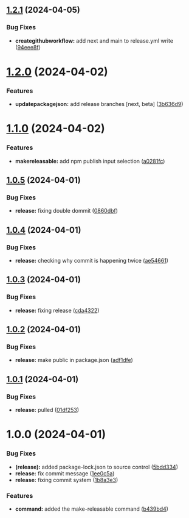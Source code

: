 ## [1.2.1](https://github.com/thinairthings/cli/compare/v1.2.0...v1.2.1) (2024-04-05)


### Bug Fixes

* **creategithubworkflow:** add next and main to release.yml write ([94eee8f](https://github.com/thinairthings/cli/commit/94eee8fe0eaf4b68ddbb66ed26543ca1f39c2b85))

# [1.2.0](https://github.com/thinairthings/cli/compare/v1.1.0...v1.2.0) (2024-04-02)


### Features

* **updatepackagejson:** add release branches [next, beta] ([3b636d9](https://github.com/thinairthings/cli/commit/3b636d9a173eb3143432c20cddae122deaed7673))

# [1.1.0](https://github.com/thinairthings/cli/compare/v1.0.5...v1.1.0) (2024-04-02)


### Features

* **makereleasable:** add npm publish input selection ([a0281fc](https://github.com/thinairthings/cli/commit/a0281fc48557aef72a806533f2a071aa85111c14))

## [1.0.5](https://github.com/thinairthings/cli/compare/v1.0.4...v1.0.5) (2024-04-01)


### Bug Fixes

* **release:** fixing double dommit ([0860dbf](https://github.com/thinairthings/cli/commit/0860dbf3390cd9d5d5b59c578ae5a4b471cd230a))

## [1.0.4](https://github.com/thinairthings/cli/compare/v1.0.3...v1.0.4) (2024-04-01)


### Bug Fixes

* **release:** checking why commit is happening twice ([ae54661](https://github.com/thinairthings/cli/commit/ae54661397694c83573005422c91842ebce24850))

## [1.0.3](https://github.com/thinairthings/cli/compare/v1.0.2...v1.0.3) (2024-04-01)


### Bug Fixes

* **release:** fixing release ([cda4322](https://github.com/thinairthings/cli/commit/cda4322f6ee037bb640f006f73b981012b1280b0))

## [1.0.2](https://github.com/thinairthings/cli/compare/v1.0.1...v1.0.2) (2024-04-01)


### Bug Fixes

* **release:** make public in package.json ([adf1dfe](https://github.com/thinairthings/cli/commit/adf1dfe3b4863a42cb361cd6e8003141dbd10ded))

## [1.0.1](https://github.com/thinairthings/cli/compare/v1.0.0...v1.0.1) (2024-04-01)


### Bug Fixes

* **release:** pulled ([01df253](https://github.com/thinairthings/cli/commit/01df253534bc51e3dc7fe810a60140aae46351db))

# 1.0.0 (2024-04-01)


### Bug Fixes

* **(release):** added package-lock.json to source control ([5bdd334](https://github.com/thinairthings/cli/commit/5bdd334e62c6614c0b619e523b393f9ceaeda4a8))
* **release:** fix commit message ([1ee0c5a](https://github.com/thinairthings/cli/commit/1ee0c5add4555939a7bc05db2f46842d113eb8d9))
* **release:** fixing commit system ([1b8a3e3](https://github.com/thinairthings/cli/commit/1b8a3e304fb7964648526560865029ce971b544a))


### Features

* **command:** added the make-releasable command ([b439bd4](https://github.com/thinairthings/cli/commit/b439bd4a85425133be3a33bacae8fd9379d7444f))
